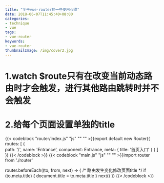 ```yaml
---
title: "关于vue-router的一些使用心得"
date: 2018-06-07T11:45:40+08:00
categories:
- technique
- vue
tags:
- vue-router
keywords:
- vue-router
thumbnailImage: /img/cover2.jpg
---
```


<!--more-->

<!-- toc -->

# 1.watch $route只有在改变当前动态路由时才会触发，进行其他路由跳转时并不会触发

# 2.给每个页面设置单独的title  
{{< codeblock "router/index.js" "js" "" "" >}}export default new Router({
    routes: [
    {          
      path: '/',
      name: 'Entrance',
      component: Entrance,
      meta: {
        title: '首页入口'
      }
    }
  ]
})
{{< /codeblock >}}
{{< codeblock "main.js" "js" "" "" >}}import router from './router'

router.beforeEach((to, from, next) => {
  /* 路由发生变化修改页面title */
  if (to.meta.title) {
    document.title = to.meta.title
  }
  next()
})
{{< /codeblock >}}
